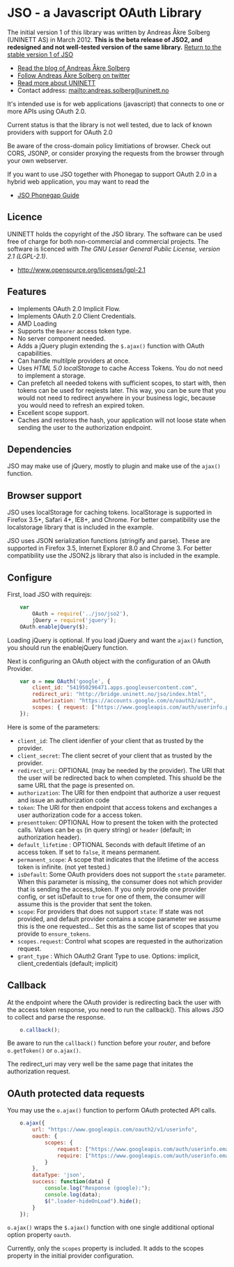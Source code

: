 # JSO - a Javascript OAuth Library

The initial version 1 of this library was written by Andreas Åkre Solberg (UNINETT AS) in March 2012. **This is the beta release of JSO2, and redesigned and not well-tested version of the same library.**  [Return to the stable version 1 of JSO](https://github.com/andreassolberg/jso)


* [Read the blog of Andreas Åkre Solberg](http://rnd.feide.no)
* [Follow Andreas Åkre Solberg on twitter](https://twitter.com/erlang)
* [Read more about UNINETT](http://uninett.no)
* Contact address: <mailto:andreas.solberg@uninett.no>

It's intended use is for web applications (javascript) that connects to one or more APIs using OAuth 2.0.

Current status is that the library is not well tested, due to lack of known providers with support for OAuth 2.0

Be aware of the cross-domain policy limitiations of browser. Check out CORS, JSONP, or consider proxying the requests from the browser through your own webserver.

If you want to use JSO together with Phonegap to support OAuth 2.0 in a hybrid web application, you may want to read the

* [JSO Phonegap Guide](README-Phonegap.md)


## Licence

UNINETT holds the copyright of the JSO library. The software can be used free of charge for both non-commercial and commercial projects. The software is licenced with *The GNU Lesser General Public License, version 2.1 (LGPL-2.1)*.

* <http://www.opensource.org/licenses/lgpl-2.1>


## Features

* Implements OAuth 2.0 Implicit Flow.
* Implements OAuth 2.0 Client Credentials.
* AMD Loading
* Supports the `Bearer` access token type.
* No server component needed.
* Adds a jQuery plugin extending the `$.ajax()` function with OAuth capabilities.
* Can handle multilple providers at once.
* Uses *HTML 5.0 localStorage* to cache Access Tokens. You do not need to implement a storage.
* Can prefetch all needed tokens with sufficient scopes, to start with, then tokens can be used for reqiests later. This way, you can be sure that you would not need to redirect anywhere in your business logic, because you would need to refresh an expired token.
* Excellent scope support.
* Caches and restores the hash, your application will not loose state when sending the user to the authorization endpoint.

## Dependencies

JSO may make use of jQuery, mostly to plugin and make use of the `ajax()` function.


## Browser support

JSO uses localStorage for caching tokens. localStorage is supported in Firefox 3.5+, Safari 4+, IE8+, and Chrome. For better compatibility use the localstorage library that is included in the example.

JSO uses JSON serialization functions (stringify and parse). These are supported in Firefox 3.5, Internet Explorer 8.0 and Chrome 3. For better compatibility use the JSON2.js library that also is included in the example.


## Configure


First, load JSO with requirejs:

```javascript
	var
		OAuth = require('../jso/jso2'),
		jQuery = require('jquery');
	OAuth.enablejQuery($);
```

Loading jQuery is optional. If you load jQuery and want the `ajax()` function, you should run the enablejQuery function.

Next is configuring an OAuth object with the configuration of an OAuth Provider.

```javascript
	var o = new OAuth('google', {
		client_id: "541950296471.apps.googleusercontent.com",
		redirect_uri: "http://bridge.uninett.no/jso/index.html",
		authorization: "https://accounts.google.com/o/oauth2/auth",
		scopes: { request: ["https://www.googleapis.com/auth/userinfo.profile"]}
	});
```

Here is some of the parameters:


* `client_id`: The client idenfier of your client that as trusted by the provider.
* `client_secret`: The client secret of your client that as trusted by the provider.
* `redirect_uri`: OPTIONAL (may be needed by the provider). The URI that the user will be redirected back to when completed. This shuold be the same URL that the page is presented on.
* `authorization`: The URI for then endpoint that authorize a user request and issue an authorization code
* `token`: The URI for then endpoint that access tokens and exchanges a user authorization code for a access token.
* `presenttoken`: OPTIONAL How to present the token with the protected calls. Values can be `qs` (in query string) or `header` (default; in authorization header).
* `default_lifetime` : OPTIONAL Seconds with default lifetime of an access token. If set to `false`, it means permanent.
* `permanent_scope`: A scope that indicates that the lifetime of the access token is infinite. (not yet tested.)
* `isDefault`: Some OAuth providers does not support the `state` parameter. When this parameter is missing, the consumer does not which provider that is sending the access_token. If you only provide one provider config, or set isDefault to `true` for one of them, the consumer will assume this is the provider that sent the token.
* `scope`: For providers that does not support `state`: If state was not provided, and default provider contains a scope parameter we assume this is the one requested... Set this as the same list of scopes that you provide to `ensure_tokens`.
* `scopes.request`: Control what scopes are requested in the authorization request.
* `grant_type` : Which OAuth2 Grant Type to use. Options: implicit, client_credentials (default; implicit)


## Callback

At the endpoint where the OAuth provider is redirecting back the user with the access token response, you need to run the callback(). This allows JSO to collect and parse the response.

```javascript
	o.callback();
```

Be aware to run the `callback()` function before your *router*, and before `o.getToken()` or `o.ajax()`.

The redirect_uri may very well be the same page that initates the authorization request.


## OAuth protected data requests


You may use the `o.ajax()` function to perform OAuth protected API calls.

```javascript
	o.ajax({
		url: "https://www.googleapis.com/oauth2/v1/userinfo",
		oauth: {
			scopes: {
				request: ["https://www.googleapis.com/auth/userinfo.email"],
				require: ["https://www.googleapis.com/auth/userinfo.email"]
			}
		},
		dataType: 'json',
		success: function(data) {
			console.log("Response (google):");
			console.log(data);
			$(".loader-hideOnLoad").hide();
		}
	});
```

`o.ajax()` wraps the `$.ajax()` function with one single additional optional option property `oauth`.

Currently, only the `scopes` property is included. It adds to the scopes property in the initial provider configuration.




